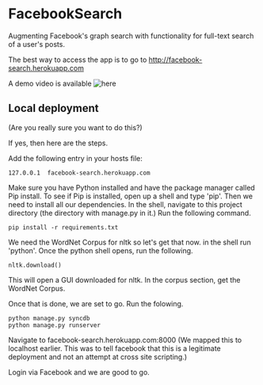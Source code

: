 FacebookSearch
==============

Augmenting Facebook's graph search with functionality for full-text search of a user's posts.

The best way to access the app is to go to http://facebook-search.herokuapp.com

A demo video is available ![here](https://www.youtube.com/watch?v=0ag_2ngGlwA)

## Local deployment 

(Are you really sure you want to do this?)

If yes, then here are the steps.

Add the following entry in your hosts file:
    
    127.0.0.1  facebook-search.herokuapp.com


Make sure you have Python installed and have the package manager called Pip install. To see if Pip is installed, open up a shell and type 'pip'.
Then we need to install all our dependencies. In the shell, navigate to this project directory (the directory with manage.py in it.) Run the following command. 

    pip install -r requirements.txt

We need the WordNet Corpus for nltk so let's get that now. in the shell run 'python'. Once the python shell opens, run the following.

    nltk.download()

This will open a GUI downloaded for nltk. In the corpus section, get the WordNet Corpus.

Once that is done, we are set to go.
Run the folowing.

    python manage.py syncdb
    python manage.py runserver

Navigate to facebook-search.herokuapp.com:8000 (We mapped this to localhost earlier. This was to tell facebook that this is a legitimate deployment and not an attempt at cross site scripting.)

Login via Facebook and we are good to go.
